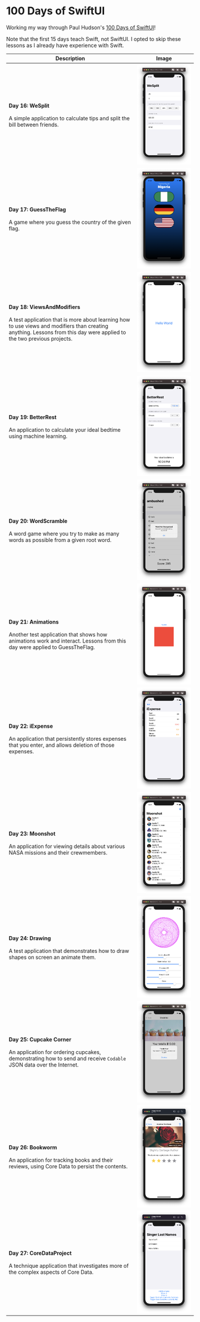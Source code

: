 # 100 Days of SwiftUI

Working my way through Paul Hudson's [100 Days of SwiftUI](https://www.hackingwithswift.com/100/swiftui)!

Note that the first 15 days teach Swift, not SwiftUI. I opted to skip these lessons as I already have experience with Swift.

| Description | Image |
| ------------- | ------------- |
| **Day 16: WeSplit**<br><br> A simple application to calculate tips and split the bill between friends. | ![WeSplit](Assets/WeSplit.png) |
| **Day 17: GuessTheFlag**<br><br> A game where you guess the country of the given flag. | ![WeSplit](Assets/GuessTheFlag.png) |
| **Day 18: ViewsAndModifiers**<br><br> A test application that is more about learning how to use views and modifiers than creating anything. Lessons from this day were applied to the two previous projects. | ![WeSplit](Assets/ViewsAndModifiers.png) |
| **Day 19: BetterRest**<br><br> An application to calculate your ideal bedtime using machine learning. | ![WeSplit](Assets/BetterRest.png) |
| **Day 20: WordScramble**<br><br> A word game where you try to make as many words as possible from a given root word. | ![WordScramble](Assets/WordScramble.png) |
| **Day 21: Animations**<br><br> Another test application that shows how animations work and interact. Lessons from this day were applied to GuessTheFlag. | ![Animations](Assets/Animations.png) |
| **Day 22: iExpense**<br><br> An application that persistently stores expenses that you enter, and allows deletion of those expenses. | ![iExpense](Assets/iExpense.png) |
| **Day 23: Moonshot**<br><br> An application for viewing details about various NASA missions and their crewmembers. | ![Moonshot](Assets/Moonshot.png) |
| **Day 24: Drawing**<br><br> A test application that demonstrates how to draw shapes on screen an animate them. | ![Drawing](Assets/Drawing.png) |
| **Day 25: Cupcake Corner**<br><br> An application for ordering cupcakes, demonstrating how to send and receive `Codable` JSON data over the Internet. | ![Cupcake Corner](Assets/CupcakeCorner.png) |
| **Day 26: Bookworm**<br><br> An application for tracking books and their reviews, using Core Data to persist the contents. | ![Bookworm](Assets/Bookworm.png) |
| **Day 27: CoreDataProject**<br><br> A technique application that investigates more of the complex aspects of Core Data. | ![CoreDataProject](Assets/CoreDataProject.png) |
